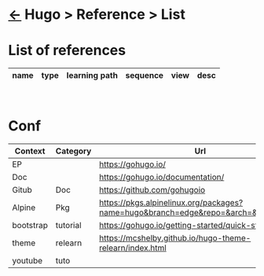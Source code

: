 <head><link rel="stylesheet" href="../../../md.css"/><script src="../../../md.js"></script></head>

[//]: #(Reference)
[Repo_Readme]:     ../whatis/hugo_whatis.md
[Object_List]:       ../list/object_list.md

# [&larr;][Repo_Readme] Hugo > Reference > List
# List of references
|name|type|learning path|sequence|view|desc|
|-|-|-|-|-|-|
<br>

# Conf
|Context|Category|Url|
|-|-|-|
|EP||https://gohugo.io/
|Doc||https://gohugo.io/documentation/
|Gitub|Doc|https://github.com/gohugoio
|Alpine|Pkg|https://pkgs.alpinelinux.org/packages?name=hugo&branch=edge&repo=&arch=&maintainer=
|bootstrap|tutorial|https://gohugo.io/getting-started/quick-start/
|theme|relearn|https://mcshelby.github.io/hugo-theme-relearn/index.html
|youtube|tuto|
